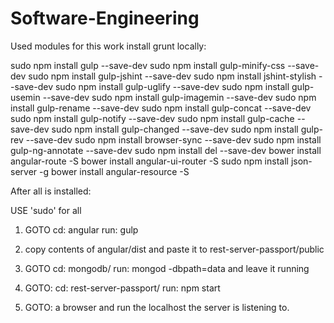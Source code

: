 # Software-Engineering
Used modules for this work
install grunt locally:

sudo npm install gulp --save-dev
sudo npm install gulp-minify-css --save-dev
sudo npm install gulp-jshint --save-dev
sudo npm install jshint-stylish --save-dev
sudo npm install gulp-uglify --save-dev
sudo npm install gulp-usemin --save-dev
sudo npm install gulp-imagemin --save-dev
sudo npm install gulp-rename --save-dev
sudo npm install gulp-concat --save-dev
sudo npm install gulp-notify --save-dev
sudo npm install gulp-cache --save-dev
sudo npm install gulp-changed --save-dev
sudo npm install gulp-rev --save-dev
sudo npm install browser-sync --save-dev
sudo npm install gulp-ng-annotate --save-dev
sudo npm install del --save-dev
bower install angular-route -S
bower install angular-ui-router -S
sudo npm install json-server -g
bower install angular-resource -S




After all is installed:

USE 'sudo' for all

1) GOTO cd: angular
    run: gulp

2) copy contents of angular/dist
    and paste it to
    rest-server-passport/public

3) GOTO cd: mongodb/
    run: mongod -dbpath=data
    and leave it running

4) GOTO: cd: rest-server-passport/
    run: npm start

5) GOTO: a browser and run the localhost the server is listening to.
